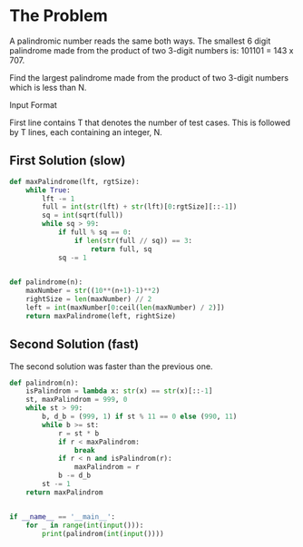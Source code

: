 # The Problem

A palindromic number reads the same both ways. The smallest 6 digit palindrome made from the product of two 3-digit numbers is: 101101 = 143 x 707.

Find the largest palindrome made from the product of two 3-digit numbers which is less than N.

Input Format

First line contains T that denotes the number of test cases. This is followed by T lines, each containing an integer, N.

## First Solution (slow)

```python
def maxPalindrome(lft, rgtSize):
    while True:
        lft -= 1
        full = int(str(lft) + str(lft)[0:rgtSize][::-1])
        sq = int(sqrt(full))
        while sq > 99:
            if full % sq == 0:
                if len(str(full // sq)) == 3:
                    return full, sq
            sq -= 1
        

def palindrome(n):
    maxNumber = str((10**(n+1)-1)**2)
    rightSize = len(maxNumber) // 2
    left = int(maxNumber[0:ceil(len(maxNumber) / 2)])
    return maxPalindrome(left, rightSize)
```


## Second Solution (fast)

The second solution was faster than the previous one.

```python
def palindrom(n):
    isPalindrom = lambda x: str(x) == str(x)[::-1]
    st, maxPalindrom = 999, 0
    while st > 99:
        b, d_b = (999, 1) if st % 11 == 0 else (990, 11)
        while b >= st:
            r = st * b
            if r < maxPalindrom:
                break
            if r < n and isPalindrom(r):
                maxPalindrom = r
            b -= d_b
        st -= 1
    return maxPalindrom


if __name__ == '__main__':
    for _ in range(int(input())):
        print(palindrom(int(input())))
```
